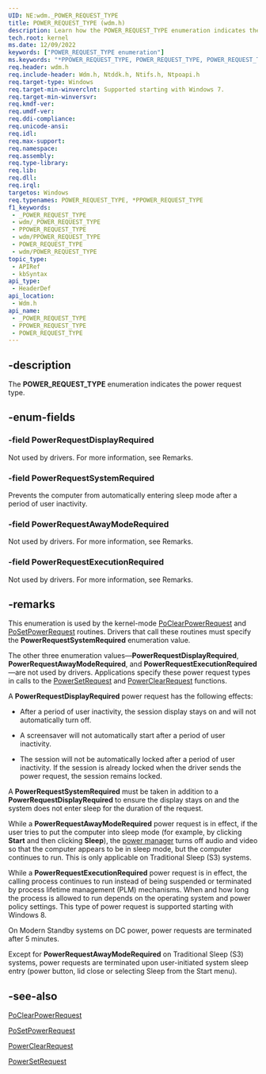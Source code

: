 ```yaml
---
UID: NE:wdm._POWER_REQUEST_TYPE
title: POWER_REQUEST_TYPE (wdm.h)
description: Learn how the POWER_REQUEST_TYPE enumeration indicates the power request type.
tech.root: kernel
ms.date: 12/09/2022
keywords: ["POWER_REQUEST_TYPE enumeration"]
ms.keywords: "*PPOWER_REQUEST_TYPE, POWER_REQUEST_TYPE, POWER_REQUEST_TYPE enumeration [Kernel-Mode Driver Architecture], PPOWER_REQUEST_TYPE, PPOWER_REQUEST_TYPE enumeration pointer [Kernel-Mode Driver Architecture], PowerRequestAwayModeRequired, PowerRequestDisplayRequired, PowerRequestExecutionRequired, PowerRequestSystemRequired, _POWER_REQUEST_TYPE, kernel.power_request_type, sysenum_2d1a5da5-2541-4db1-bfde-2bd06f38b17c.xml, wdm/POWER_REQUEST_TYPE, wdm/PPOWER_REQUEST_TYPE, wdm/PowerRequestAwayModeRequired, wdm/PowerRequestDisplayRequired, wdm/PowerRequestExecutionRequired, wdm/PowerRequestSystemRequired"
req.header: wdm.h
req.include-header: Wdm.h, Ntddk.h, Ntifs.h, Ntpoapi.h
req.target-type: Windows
req.target-min-winverclnt: Supported starting with Windows 7.
req.target-min-winversvr: 
req.kmdf-ver: 
req.umdf-ver: 
req.ddi-compliance: 
req.unicode-ansi: 
req.idl: 
req.max-support: 
req.namespace: 
req.assembly: 
req.type-library: 
req.lib: 
req.dll: 
req.irql: 
targetos: Windows
req.typenames: POWER_REQUEST_TYPE, *PPOWER_REQUEST_TYPE
f1_keywords:
 - _POWER_REQUEST_TYPE
 - wdm/_POWER_REQUEST_TYPE
 - PPOWER_REQUEST_TYPE
 - wdm/PPOWER_REQUEST_TYPE
 - POWER_REQUEST_TYPE
 - wdm/POWER_REQUEST_TYPE
topic_type:
 - APIRef
 - kbSyntax
api_type:
 - HeaderDef
api_location:
 - Wdm.h
api_name:
 - _POWER_REQUEST_TYPE
 - PPOWER_REQUEST_TYPE
 - POWER_REQUEST_TYPE
---
```


## -description

The **POWER_REQUEST_TYPE** enumeration indicates the power request type.

## -enum-fields

### -field PowerRequestDisplayRequired

Not used by drivers. For more information, see Remarks.

### -field PowerRequestSystemRequired

Prevents the computer from automatically entering sleep mode after a period of user inactivity.

### -field PowerRequestAwayModeRequired

Not used by drivers. For more information, see Remarks.

### -field PowerRequestExecutionRequired

Not used by drivers. For more information, see Remarks.

## -remarks

This enumeration is used by the kernel-mode [PoClearPowerRequest](/windows-hardware/drivers/ddi/ntifs/nf-ntifs-poclearpowerrequest) and [PoSetPowerRequest](/windows-hardware/drivers/ddi/ntifs/nf-ntifs-posetpowerrequest) routines. Drivers that call these routines must specify the **PowerRequestSystemRequired** enumeration value.

The other three enumeration values—**PowerRequestDisplayRequired**, **PowerRequestAwayModeRequired**, and **PowerRequestExecutionRequired**—are not used by drivers. Applications specify these power request types in calls to the [PowerSetRequest](/windows/win32/api/winbase/nf-winbase-powersetrequest) and [PowerClearRequest](/windows/win32/api/winbase/nf-winbase-powerclearrequest) functions.

A **PowerRequestDisplayRequired** power request has the following effects:

- After a period of user inactivity, the session display stays on and will not automatically turn off.

- A screensaver will not automatically start after a period of user inactivity.

- The session will not be automatically locked after a period of user inactivity. If the session is already locked when the driver sends the power request, the session remains locked.

A **PowerRequestSystemRequired** must be taken in addition to a **PowerRequestDisplayRequired** to ensure the display stays on and the system does not enter sleep for the duration of the request.

While a **PowerRequestAwayModeRequired** power request is in effect, if the user tries to put the computer into sleep mode (for example, by clicking **Start** and then clicking **Sleep**), the [power manager](/windows-hardware/drivers/kernel/power-manager) turns off audio and video so that the computer appears to be in sleep mode, but the computer continues to run. This is only applicable on Traditional Sleep (S3) systems.

While a **PowerRequestExecutionRequired** power request is in effect, the calling process continues to run instead of being suspended or terminated by process lifetime management (PLM) mechanisms. When and how long the process is allowed to run depends on the operating system and power policy settings. This type of power request is supported starting with Windows 8.

On Modern Standby systems on DC power, power requests are terminated after 5 minutes.

Except for **PowerRequestAwayModeRequired** on Traditional Sleep (S3) systems, power requests are terminated upon user-initiated system sleep entry (power button, lid close or selecting Sleep from the Start menu).

## -see-also

[PoClearPowerRequest](/windows-hardware/drivers/ddi/ntifs/nf-ntifs-poclearpowerrequest)

[PoSetPowerRequest](/windows-hardware/drivers/ddi/ntifs/nf-ntifs-posetpowerrequest)

[PowerClearRequest](/windows/win32/api/winbase/nf-winbase-powerclearrequest)

[PowerSetRequest](/windows/win32/api/winbase/nf-winbase-powersetrequest)
